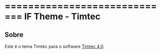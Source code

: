 =============================
IF Theme - Timtec
=============================

Sobre
-------------

Este é o tema Timtec para o software [Timtec 4.0](https://github.com/hacklabr/timtec).
